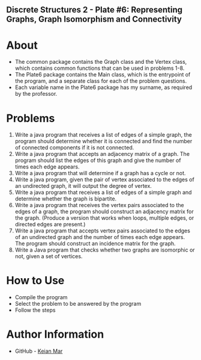 ## Discrete Structures 2 - Plate #6: Representing Graphs, Graph Isomorphism and Connectivity

# About
- The common package contains the Graph class and the Vertex class, which contains common functions that can be used in problems 1-8.
- The Plate6 package contains the Main class, which is the entrypoint of the program, and a separate class for each of the problem questions.
- Each variable name in the Plate6 package has my surname, as required by the professor.

# Problems
1. Write a java program that receives a list of edges of a simple graph, the program should determine whether it is connected and find the number of connected components if it is not connected.
2. Write a java program that accepts an adjacency matrix of a graph. The program should list the edges of this graph and give the number of times each edge appears.
3. Write a java program that will determine if a graph has a cycle or not.
4. Write a java program, given the pair of vertex associated to the edges of an undirected graph, it will output the degree of vertex.
5. Write a java program that receives a list of edges of a simple graph and determine whether the graph is bipartite.
6. Write a java program that receives the vertex pairs associated to the edges of a graph, the program should construct an adjacency matrix for the graph. (Produce a version that works when loops, multiple edges, or directed edges are present.)
7. Write a java program that accepts vertex pairs associated to the edges of an undirected graph and the number of times each edge appears. The program should construct an incidence matrix for the graph.
8. Write a Java program that checks whether two graphs are isomorphic or not, given a set of vertices.

# How to Use
- Compile the program
- Select the problem to be answered by the program
- Follow the steps

# Author Information
- GitHub - [Keian Mar](https://github.com/7kei)